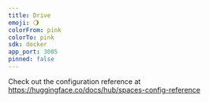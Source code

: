 ```yaml
---
title: Drive
emoji: 🌖
colorFrom: pink
colorTo: pink
sdk: docker
app_port: 3005
pinned: false
---
```


Check out the configuration reference at https://huggingface.co/docs/hub/spaces-config-reference
